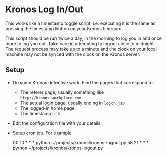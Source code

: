 # Kronos Log In/Out

This works like a timestamp toggle script, i.e. executing it is the same as
pressing the timestamp button on your Kronos timecard.

This script should be run twice a day, in the morning to log you in and once
more to log you out.  Take care in attempting to logout close to midnight.  The
request process may take up to a minute and the clock on your local machine may
not be synced with the clock on the Kronos server.

## Setup

-   Do some Kronos detective work.  Find the pages that correspond to:
    -   The referer page, usually something like `http://kronos.workplace.com`
    -   The actual login page, usually ending in `logon.jsp`
    -   The logged-in home page
    -   The timestamp link

-   Edit the configuration file with your details.

-   Setup cron job.  For example


    00 10 * * * python ~/projects/kronos/kronos-logout.py
    58 21 * * * python ~/projects/kronos/kronos-logout.py

